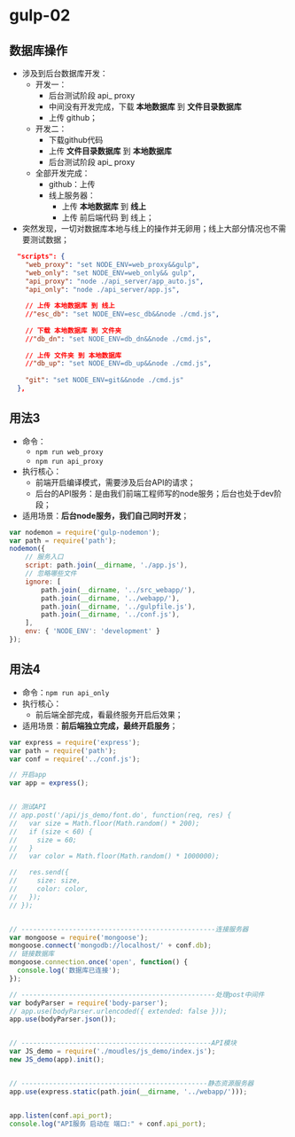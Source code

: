 # gulp-02

## 数据库操作

* 涉及到后台数据库开发：
  * 开发一：
    * 后台测试阶段 api_ proxy
    * 中间没有开发完成，下载 **本地数据库** 到 **文件目录数据库**
    * 上传 github；
  * 开发二：
    * 下载github代码
    * 上传 **文件目录数据库** 到 **本地数据库**
    * 后台测试阶段 api_ proxy
  * 全部开发完成：
    * github：上传
    * 线上服务器：
      * 上传 **本地数据库** 到 **线上**
      * 上传 前后端代码 到 线上；
* 突然发现，一切对数据库本地与线上的操作并无卵用；线上大部分情况也不需要测试数据；

```json
  "scripts": {
    "web_proxy": "set NODE_ENV=web_proxy&&gulp",
    "web_only": "set NODE_ENV=web_only&& gulp",
    "api_proxy": "node ./api_server/app_auto.js",
    "api_only": "node ./api_server/app.js",
      
    // 上传 本地数据库 到 线上
    //"esc_db": "set NODE_ENV=esc_db&&node ./cmd.js",
      
    // 下载 本地数据库 到 文件夹
    //"db_dn": "set NODE_ENV=db_dn&&node ./cmd.js",
     
    // 上传 文件夹 到 本地数据库
    //"db_up": "set NODE_ENV=db_up&&node ./cmd.js",
      
    "git": "set NODE_ENV=git&&node ./cmd.js"
  },
```

## 用法3

- 命令：
  - `npm run web_proxy`
  - `npm run api_proxy`
- 执行核心：
  - 前端开启编译模式，需要涉及后台API的请求；
  - 后台的API服务：是由我们前端工程师写的node服务；后台也处于dev阶段；
- 适用场景：**后台node服务，我们自己同时开发**；

```js
var nodemon = require('gulp-nodemon');
var path = require('path');
nodemon({
    // 服务入口
    script: path.join(__dirname, './app.js'),
    // 忽略哪些文件
    ignore: [
        path.join(__dirname, '../src_webapp/'),
        path.join(__dirname, '../webapp/'),
        path.join(__dirname, '../gulpfile.js'),
        path.join(__dirname, '../conf.js'),
    ],
    env: { 'NODE_ENV': 'development' }
});
```

## 用法4

- 命令：`npm run api_only`
- 执行核心：
  - 前后端全部完成，看最终服务开启后效果；
- 适用场景：**前后端独立完成，最终开启服务**；

```js
var express = require('express');
var path = require('path');
var conf = require('../conf.js');

// 开启app
var app = express();


// 测试API
// app.post('/api/js_demo/font.do', function(req, res) {
//   var size = Math.floor(Math.random() * 200);
//   if (size < 60) {
//     size = 60;
//   }
//   var color = Math.floor(Math.random() * 1000000);

//   res.send({
//     size: size,
//     color: color,
//   });
// });


// -------------------------------------------------连接服务器
var mongoose = require('mongoose');
mongoose.connect('mongodb://localhost/' + conf.db);
// 链接数据库
mongoose.connection.once('open', function() {
  console.log('数据库已连接');
});

// -------------------------------------------------处理post中间件
var bodyParser = require('body-parser');
// app.use(bodyParser.urlencoded({ extended: false }));
app.use(bodyParser.json());


// ------------------------------------------------API模块
var JS_demo = require('./moudles/js_demo/index.js');
new JS_demo(app).init();


// -----------------------------------------------静态资源服务器
app.use(express.static(path.join(__dirname, '../webapp/')));


app.listen(conf.api_port);
console.log("API服务 启动在 端口:" + conf.api_port);
```



